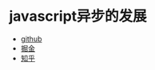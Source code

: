 # javascript异步的发展
- [github](https://github.com/JX-Zhuang/architect/tree/master/%E5%BC%82%E6%AD%A5%E6%B5%81%E7%A8%8B%E6%8E%A7%E5%88%B6%E7%9A%84%E5%8F%91%E5%B1%95)
- [掘金](https://juejin.im/post/5a601655f265da3e317e33e2)
- [知乎](https://zhuanlan.zhihu.com/p/33056353)
